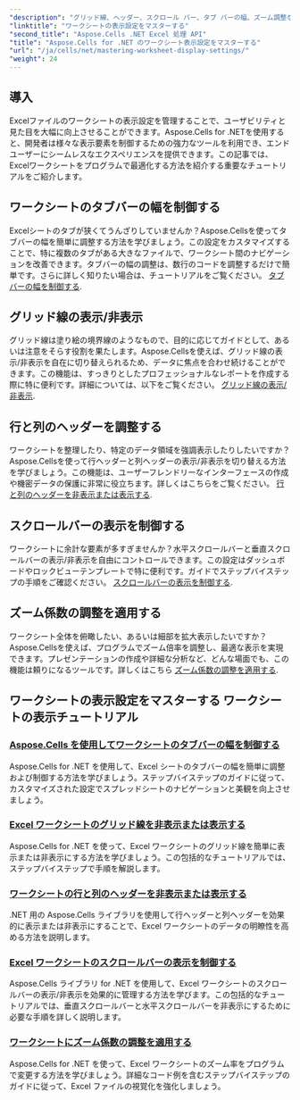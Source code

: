 ```yaml
---
"description": "グリッド線、ヘッダー、スクロール バー、タブ バーの幅、ズーム調整などのワークシートの表示設定を網羅した、包括的な Aspose.Cells for .NET チュートリアルをご覧ください。"
"linktitle": "ワークシートの表示設定をマスターする"
"second_title": "Aspose.Cells .NET Excel 処理 API"
"title": "Aspose.Cells for .NET のワークシート表示設定をマスターする"
"url": "/ja/cells/net/mastering-worksheet-display-settings/"
"weight": 24
---
```


## 導入

Excelファイルのワークシートの表示設定を管理することで、ユーザビリティと見た目を大幅に向上させることができます。Aspose.Cells for .NETを使用すると、開発者は様々な表示要素を制御するための強力なツールを利用でき、エンドユーザーにシームレスなエクスペリエンスを提供できます。この記事では、Excelワークシートをプログラムで最適化する方法を紹介する重要なチュートリアルをご紹介します。  

## ワークシートのタブバーの幅を制御する  
Excelシートのタブが狭くてうんざりしていませんか？Aspose.Cellsを使ってタブバーの幅を簡単に調整する方法を学びましょう。この設定をカスタマイズすることで、特に複数のタブがある大きなファイルで、ワークシート間のナビゲーションを改善できます。タブバーの幅の調整は、数行のコードを調整するだけで簡単です。さらに詳しく知りたい場合は、チュートリアルをご覧ください。 [タブバーの幅を制御する](./controlling-tab-bar-width/).  

## グリッド線の表示/非表示  
グリッド線は塗り絵の境界線のようなもので、目的に応じてガイドとして、あるいは注意をそらす役割を果たします。Aspose.Cellsを使えば、グリッド線の表示/非表示を自在に切り替えられるため、データに焦点を合わせ続けることができます。この機能は、すっきりとしたプロフェッショナルなレポートを作成する際に特に便利です。詳細については、以下をご覧ください。 [グリッド線の表示/非表示](./hide-display-gridlines/).  

## 行と列のヘッダーを調整する  
ワークシートを整理したり、特定のデータ領域を強調表示したりしたいですか？Aspose.Cellsを使って行ヘッダーと列ヘッダーの表示/非表示を切り替える方法を学びましょう。この機能は、ユーザーフレンドリーなインターフェースの作成や機密データの保護に非常に役立ちます。詳しくはこちらをご覧ください。 [行と列のヘッダーを非表示または表示する](./hide-display-row-column-headers/).  

## スクロールバーの表示を制御する  
ワークシートに余計な要素が多すぎませんか？水平スクロールバーと垂直スクロールバーの表示/非表示を自由にコントロールできます。この設定はダッシュボードやロックビューテンプレートで特に便利です。ガイドでステップバイステップの手順をご確認ください。 [スクロールバーの表示を制御する](./controlling-scroll-bar-visibility/).  

## ズーム係数の調整を適用する  
ワークシート全体を俯瞰したい、あるいは細部を拡大表示したいですか？Aspose.Cellsを使えば、プログラムでズーム倍率を調整し、最適な表示を実現できます。プレゼンテーションの作成や詳細な分析など、どんな場面でも、この機能は頼りになるツールです。詳しくはこちら [ズーム係数の調整を適用する](./apply-zoom-factor-adjustments/).  

## ワークシートの表示設定をマスターする ワークシートの表示チュートリアル
### [Aspose.Cells を使用してワークシートのタブバーの幅を制御する](./controlling-tab-bar-width/)
Aspose.Cells for .NET を使用して、Excel シートのタブバーの幅を簡単に調整および制御する方法を学びましょう。ステップバイステップのガイドに従って、カスタマイズされた設定でスプレッドシートのナビゲーションと美観を向上させましょう。
### [Excel ワークシートのグリッド線を非表示または表示する](./hide-display-gridlines/)
Aspose.Cells for .NET を使って、Excel ワークシートのグリッド線を簡単に表示または非表示にする方法を学びましょう。この包括的なチュートリアルでは、ステップバイステップで手順を解説します。
### [ワークシートの行と列のヘッダーを非表示または表示する](./hide-display-row-column-headers/)
.NET 用の Aspose.Cells ライブラリを使用して行ヘッダーと列ヘッダーを効果的に表示または非表示にすることで、Excel ワークシートのデータの明瞭性を高める方法を説明します。
### [Excel ワークシートのスクロールバーの表示を制御する](./controlling-scroll-bar-visibility/)
Aspose.Cells ライブラリ for .NET を使用して、Excel ワークシートのスクロールバーの表示/非表示を効果的に管理する方法を学びます。この包括的なチュートリアルでは、垂直スクロールバーと水平スクロールバーを非表示にするために必要な手順を詳しく説明します。
### [ワークシートにズーム係数の調整を適用する](./apply-zoom-factor-adjustments/)
Aspose.Cells for .NET を使って、Excel ワークシートのズーム率をプログラムで変更する方法を学びましょう。詳細なコード例を含むステップバイステップのガイドに従って、Excel ファイルの視覚化を強化しましょう。